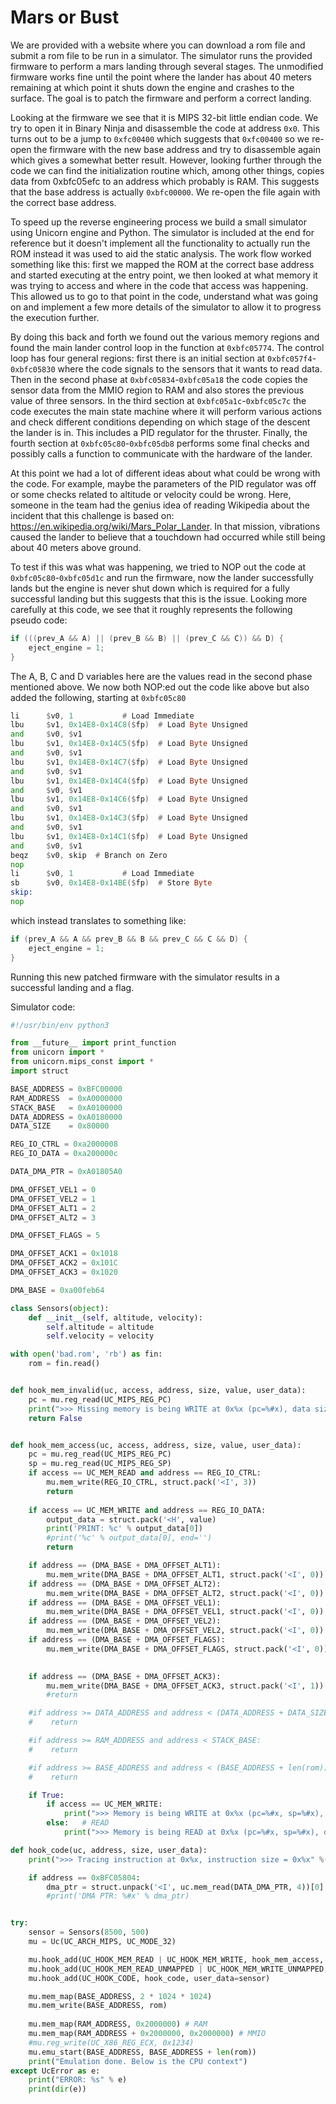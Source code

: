 # Mars or Bust

We are provided with a website where you can download a rom file and submit a rom file to be run in a simulator. The simulator runs the provided firmware to perform a mars landing through several stages. The unmodified firmware works fine until the point where the lander has about 40 meters remaining at which point it shuts down the engine and crashes to the surface. The goal is to patch the firmware and perform a correct landing.

Looking at the firmware we see that it is MIPS 32-bit little endian code. We try to open it in Binary Ninja and disassemble the code at address `0x0`. This turns out to be a jump to `0xfc00400` which suggests that `0xfc00400` so we re-open the firmware with the new base address and try to disassemble again which gives a somewhat better result. However, looking further through the code we can find the initialization routine which, among other things, copies data from 0xbfc05efc to an address which probably is RAM. This suggests that the base address is actually `0xbfc00000`. We re-open the file again with the correct base address.

To speed up the reverse engineering process we build a small simulator using Unicorn engine and Python. The simulator is included at the end for reference but it doesn't implement all the functionality to actually run the ROM instead it was used to aid the static analysis. The work flow worked something like this: first we mapped the ROM at the correct base address and started executing at the entry point, we then looked at what memory it was trying to access and where in the code that access was happening. This allowed us to go to that point in the code, understand what was going on and implement a few more details of the simulator to allow it to progress the execution further.

By doing this back and forth we found out the various memory regions and found the main lander control loop in the function at `0xbfc05774`. The control loop has four general regions: first there is an initial section at `0xbfc057f4`-`0xbfc05830` where the code signals to the sensors that it wants to read data. Then in the second phase at `0xbfc05834`-`0xbfc05a18` the code copies the sensor data from the MMIO region to RAM and also stores the previous value of three sensors. In the third section at `0xbfc05a1c`-`0xbfc05c7c` the code executes the main state machine where it will perform various actions and check different conditions depending on which stage of the descent the lander is in. This includes a PID regulator for the thruster. Finally, the fourth section at `0xbfc05c80`-`0xbfc05db8` performs some final checks and possibly calls a function to communicate with the hardware of the lander.

At this point we had a lot of different ideas about what could be wrong with the code. For example, maybe the parameters of the PID regulator was off or some checks related to altitude or velocity could be wrong. Here, someone in the team had the genius idea of reading Wikipedia about the incident that this challenge is based on: https://en.wikipedia.org/wiki/Mars_Polar_Lander. In that mission, vibrations caused the lander to believe that a touchdown had occurred while still being about 40 meters above ground.

To test if this was what was happening, we tried to NOP out the code at `0xbfc05c80`-`0xbfc05d1c` and run the firmware, now the lander successfully lands but the engine is never shut down which is required for a fully successful landing but this suggests that this is the issue. Looking more carefully at this code, we see that it roughly represents the following pseudo code:

```c
if (((prev_A && A) || (prev_B && B) || (prev_C && C)) && D) {
    eject_engine = 1;
}
```

The A, B, C and D variables here are the values read in the second phase mentioned above. We now both NOP:ed out the code like above but also added the following, starting at `0xbfc05c80`

```asm
li      $v0, 1           # Load Immediate
lbu     $v1, 0x14E8-0x14C8($fp)  # Load Byte Unsigned
and     $v0, $v1
lbu     $v1, 0x14E8-0x14C5($fp)  # Load Byte Unsigned
and     $v0, $v1
lbu     $v1, 0x14E8-0x14C7($fp)  # Load Byte Unsigned
and     $v0, $v1
lbu     $v1, 0x14E8-0x14C4($fp)  # Load Byte Unsigned
and     $v0, $v1
lbu     $v1, 0x14E8-0x14C6($fp)  # Load Byte Unsigned
and     $v0, $v1
lbu     $v1, 0x14E8-0x14C3($fp)  # Load Byte Unsigned
and     $v0, $v1
lbu     $v1, 0x14E8-0x14C1($fp)  # Load Byte Unsigned
and     $v0, $v1
beqz    $v0, skip  # Branch on Zero
nop
li      $v0, 1           # Load Immediate
sb      $v0, 0x14E8-0x14BE($fp)  # Store Byte
skip:
nop
```

which instead translates to something like:

```c
if (prev_A && A && prev_B && B && prev_C && C && D) {
    eject_engine = 1;
}
```

Running this new patched firmware with the simulator results in a successful landing and a flag.


Simulator code:
```python
#!/usr/bin/env python3

from __future__ import print_function
from unicorn import *
from unicorn.mips_const import *
import struct

BASE_ADDRESS = 0xBFC00000
RAM_ADDRESS  = 0xA0000000
STACK_BASE   = 0xA0100000
DATA_ADDRESS = 0xA0180000
DATA_SIZE    = 0x80000

REG_IO_CTRL = 0xa2000008
REG_IO_DATA = 0xa200000c

DATA_DMA_PTR = 0xA01805A0

DMA_OFFSET_VEL1 = 0
DMA_OFFSET_VEL2 = 1
DMA_OFFSET_ALT1 = 2
DMA_OFFSET_ALT2 = 3

DMA_OFFSET_FLAGS = 5

DMA_OFFSET_ACK1 = 0x1018
DMA_OFFSET_ACK2 = 0x101C
DMA_OFFSET_ACK3 = 0x1020

DMA_BASE = 0xa00feb64

class Sensors(object):
    def __init__(self, altitude, velocity):
        self.altitude = altitude
        self.velocity = velocity

with open('bad.rom', 'rb') as fin:
    rom = fin.read()


def hook_mem_invalid(uc, access, address, size, value, user_data):
    pc = mu.reg_read(UC_MIPS_REG_PC)
    print(">>> Missing memory is being WRITE at 0x%x (pc=%#x), data size = %u, data value = 0x%x" % (address, pc, size, value))
    return False


def hook_mem_access(uc, access, address, size, value, user_data):
    pc = mu.reg_read(UC_MIPS_REG_PC)
    sp = mu.reg_read(UC_MIPS_REG_SP)
    if access == UC_MEM_READ and address == REG_IO_CTRL:
        mu.mem_write(REG_IO_CTRL, struct.pack('<I', 3))
        return
    
    if access == UC_MEM_WRITE and address == REG_IO_DATA:
        output_data = struct.pack('<H', value)
        print('PRINT: %c' % output_data[0])
        #print('%c' % output_data[0], end='')
        return

    if address == (DMA_BASE + DMA_OFFSET_ALT1):
        mu.mem_write(DMA_BASE + DMA_OFFSET_ALT1, struct.pack('<I', 0))
    if address == (DMA_BASE + DMA_OFFSET_ALT2):
        mu.mem_write(DMA_BASE + DMA_OFFSET_ALT2, struct.pack('<I', 0))
    if address == (DMA_BASE + DMA_OFFSET_VEL1):
        mu.mem_write(DMA_BASE + DMA_OFFSET_VEL1, struct.pack('<I', 0))
    if address == (DMA_BASE + DMA_OFFSET_VEL2):
        mu.mem_write(DMA_BASE + DMA_OFFSET_VEL2, struct.pack('<I', 0))
    if address == (DMA_BASE + DMA_OFFSET_FLAGS):
        mu.mem_write(DMA_BASE + DMA_OFFSET_FLAGS, struct.pack('<I', 0))
    

    if address == (DMA_BASE + DMA_OFFSET_ACK3):
        mu.mem_write(DMA_BASE + DMA_OFFSET_ACK3, struct.pack('<I', 1))
        #return

    #if address >= DATA_ADDRESS and address < (DATA_ADDRESS + DATA_SIZE):
    #    return

    #if address >= RAM_ADDRESS and address < STACK_BASE:
    #    return

    #if address >= BASE_ADDRESS and address < (BASE_ADDRESS + len(rom)):
    #    return

    if True:
        if access == UC_MEM_WRITE:
            print(">>> Memory is being WRITE at 0x%x (pc=%#x, sp=%#x), data size = %u, data value = 0x%x" % (address, pc, sp, size, value))
        else:   # READ
            print(">>> Memory is being READ at 0x%x (pc=%#x, sp=%#x), data size = %u" % (address, pc, sp, size))

def hook_code(uc, address, size, user_data):
    print(">>> Tracing instruction at 0x%x, instruction size = 0x%x" %(address, size))

    if address == 0xBFC05804:
        dma_ptr = struct.unpack('<I', uc.mem_read(DATA_DMA_PTR, 4))[0]
        #print('DMA PTR: %#x' % dma_ptr)


try:
    sensor = Sensors(8500, 500)
    mu = Uc(UC_ARCH_MIPS, UC_MODE_32)

    mu.hook_add(UC_HOOK_MEM_READ | UC_HOOK_MEM_WRITE, hook_mem_access, user_data=sensor)
    mu.hook_add(UC_HOOK_MEM_READ_UNMAPPED | UC_HOOK_MEM_WRITE_UNMAPPED, hook_mem_invalid, user_data=sensor)
    mu.hook_add(UC_HOOK_CODE, hook_code, user_data=sensor)

    mu.mem_map(BASE_ADDRESS, 2 * 1024 * 1024)
    mu.mem_write(BASE_ADDRESS, rom)
    
    mu.mem_map(RAM_ADDRESS, 0x2000000) # RAM
    mu.mem_map(RAM_ADDRESS + 0x2000000, 0x2000000) # MMIO
    #mu.reg_write(UC_X86_REG_ECX, 0x1234)
    mu.emu_start(BASE_ADDRESS, BASE_ADDRESS + len(rom))
    print("Emulation done. Below is the CPU context")
except UcError as e:
    print("ERROR: %s" % e)
    print(dir(e))
```